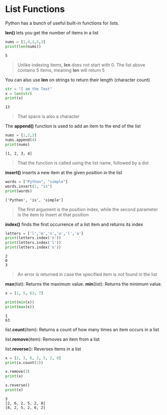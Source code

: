 # List Functions
Python has a bunch of useful built-in functions for lists.

**len()** lets you get the number of items in a list
```python
nums = [1,4,2,5,3]
print(len(nums))
```
```
5
```
> Unlike indexing items, **len** does not start with 0. The list above contains 5 items, meaning **len** will return 5

You can also use **len** on strings to return their length (character count)
```python
str = "I am the Text"
x = len(str)
print(x)
```
```
13
```
> That space is also a character

The **append()** function is used to add an item to the end of the list
```python
nums = [1,2,3]
nums.append(4)
print(nums)
```
```
[1, 2, 3, 4]
```
> That the function is called using the list name, followed by a dot

**insert()** inserts a new item at the given position in the list
```python
words = ["Python", "simple"]
words.insert(1, "is")
print(words)
```
```
['Python', 'is', 'simple']
```
> The first argument is the position index, while the second parameter is the item to insert at that position

**index()** finds the first occurrence of a list item and returns its index
```python
letters = ['l','m','n','o','l','a']
print(letters.index('n'))
print(letters.index('l'))
print(letters.index('o'))
```
```
2
0
3
```
> An error is returned in case the specified item is not found in the list

**max**(list): Returns the maximum value.
**min**(list): Returns the minimum value.
```python
x = [1, 5, 63, 7]

print(min(x))
print(max(x))
```
```
1
63
```

list.**count**(item): Returns a count of how many times an item occurs in a list

list.**remove**(item): Removes an item from a list

list.**reverse**(): Reverses items in a list
```python
x = [2, 3, 6, 2, 5, 2, 8]
print(x.count(2))

x.remove(3)
print(x)

x.reverse()
print(x)
```
```
3
[2, 6, 2, 5, 2, 8]
[8, 2, 5, 2, 6, 2]
```
